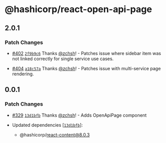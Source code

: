 # @hashicorp/react-open-api-page

## 2.0.1

### Patch Changes

- [#402](https://github.com/hashicorp/react-components/pull/402) [`2f9b9c6`](https://github.com/hashicorp/react-components/commit/2f9b9c6e16d720fd51b45bce6deb47aef1128783) Thanks [@zchsh](https://github.com/zchsh)! - Patches issue where sidebar item was not linked correctly for single service use cases.

* [#404](https://github.com/hashicorp/react-components/pull/404) [`a18c57a`](https://github.com/hashicorp/react-components/commit/a18c57a6d47e8b9febadb73607838c5bbd522bb1) Thanks [@zchsh](https://github.com/zchsh)! - Patches issue with multi-service page rendering.

## 0.0.1

### Patch Changes

- [#329](https://github.com/hashicorp/react-components/pull/329) [`13d1bfb`](https://github.com/hashicorp/react-components/commit/13d1bfb4d62432a60739a5bd2ae10601cab71811) Thanks [@zchsh](https://github.com/zchsh)! - Adds OpenApiPage component

- Updated dependencies [[`13d1bfb`](https://github.com/hashicorp/react-components/commit/13d1bfb4d62432a60739a5bd2ae10601cab71811)]:
  - @hashicorp/react-content@8.0.3
